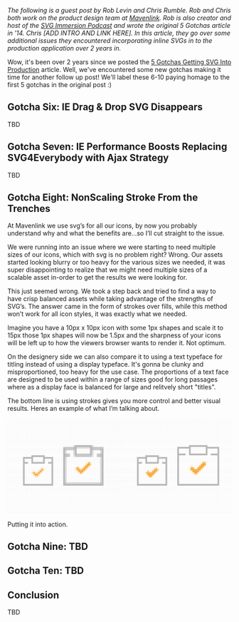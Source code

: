 

<em class="explanation">The following is a guest post by Rob Levin and Chris Rumble. Rob and Chris both work on the product design team at <a href="https://medium.com/mavenlink-product-development">Mavenlink</a>. Rob is also creator and host of the [SVG Immersion Podcast](http://svgimmersion.com/) and wrote the original 5 Gotchas article in '14. Chris [ADD INTRO AND LINK HERE]. In this article, they go over some additional issues they encountered incorporating inline SVGs in to the production application over 2 years in.</em> 

Wow, it's been over 2 years since we posted the [5 Gotchas Getting SVG Into Production](https://css-tricks.com/gotchas-on-getting-svg-into-production/) article. Well, we've encountered some new gotchas making it time for another follow up post! We'll label these 6-10 paying homage to the first 5 gotchas in the original post :)

## Gotcha Six: IE Drag & Drop SVG Disappears
TBD

## Gotcha Seven: IE Performance Boosts Replacing SVG4Everybody with Ajax Strategy
TBD

## Gotcha Eight: NonScaling Stroke From the Trenches
At Mavenlink we use svg’s for all our icons, by now you probably understand why and what the benefits are...so I’ll cut straight to the issue.
 
We were running into an issue where we were starting to need multiple sizes of our icons, which with svg is no problem right? Wrong. Our assets started looking blurry or too heavy for the various sizes we needed, it was super disappointing to realize that we might need multiple sizes of a scalable asset in-order to get the results we were looking for.

This just seemed wrong. We took a step back and tried to find a way to have crisp balanced assets while taking advantage of the strengths of SVG’s. The answer came in the form of strokes over fills, while this method won’t work for all icon styles, it was exactly what we needed.

Imagine you have a 10px x 10px icon with some 1px shapes and scale it to 15px those 1px shapes will now be 1.5px and the sharpness of your icons will be left up to how the viewers browser wants to render it. Not optimum.  

On the designery side we can also compare it to using a text typeface for titling instead of using a display typeface. It's gonna be clunky and misproportioned, too heavy for the use case. The proportions of a text face are designed to be used within a range of sizes good for long passages where as a display face is balanced for large and relitvely short "titles". 

The bottom line is using strokes gives you more control and better visual results. Heres an example of what I’m talking about.

![Strokes VS Fills](./images/strokes-vs-fills.png "Strokes VS Fills")

Putting it into action.

## Gotcha Nine: TBD
## Gotcha Ten: TBD

## Conclusion
TBD
